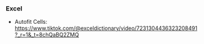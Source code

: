 

### Excel
- Autofit Cells: <https://www.tiktok.com/@exceldictionary/video/7231304436323208491?_r=1&_t=8chQaBQ2ZMQ>

